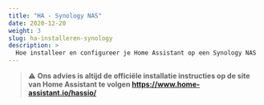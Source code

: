 ```yaml
---
title: "HA - Synology NAS"
date: 2020-12-20
weight: 3
slug: ha-installeren-synology
description: >
  Hoe installeer en configureer je Home Assistant op een Synology NAS
---
```


> :warning: **Ons advies is altijd de officiële installatie instructies op de site van Home Assistant te volgen https://www.home-assistant.io/hassio/**  
